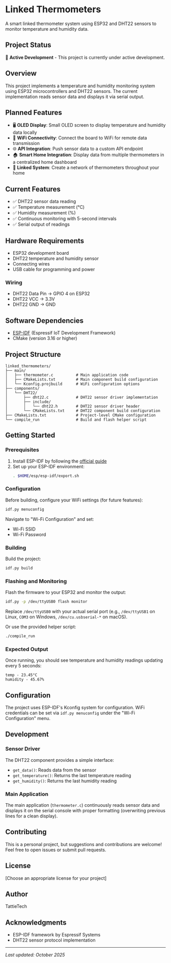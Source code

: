# Linked Thermometers

A smart linked thermometer system using ESP32 and DHT22 sensors to monitor temperature and humidity data.

## Project Status

🚧 **Active Development** - This project is currently under active development.

## Overview

This project implements a temperature and humidity monitoring system using ESP32 microcontrollers and DHT22 sensors. The current implementation reads sensor data and displays it via serial output. 

## Planned Features

- 🖥️ **OLED Display**: Small OLED screen to display temperature and humidity data locally
- 📡 **WiFi Connectivity**: Connect the board to WiFi for remote data transmission
- 🌐 **API Integration**: Push sensor data to a custom API endpoint
- 🏠 **Smart Home Integration**: Display data from multiple thermometers in a centralized home dashboard
- 🔗 **Linked System**: Create a network of thermometers throughout your home

## Current Features

- ✅ DHT22 sensor data reading
- ✅ Temperature measurement (°C)
- ✅ Humidity measurement (%)
- ✅ Continuous monitoring with 5-second intervals
- ✅ Serial output of readings

## Hardware Requirements

- ESP32 development board
- DHT22 temperature and humidity sensor
- Connecting wires
- USB cable for programming and power

### Wiring

- DHT22 Data Pin → GPIO 4 on ESP32
- DHT22 VCC → 3.3V
- DHT22 GND → GND

## Software Dependencies

- [ESP-IDF](https://docs.espressif.com/projects/esp-idf/en/latest/esp32/get-started/) (Espressif IoT Development Framework)
- CMake (version 3.16 or higher)

## Project Structure

```
linked_thermometers/
├── main/
│   ├── thermometer.c          # Main application code
│   ├── CMakeLists.txt         # Main component build configuration
│   └── Kconfig.projbuild      # WiFi configuration options
├── components/
│   └── DHT22/
│       ├── dht22.c            # DHT22 sensor driver implementation
│       ├── include/
│       │   └── dht22.h        # DHT22 sensor driver header
│       └── CMakeLists.txt     # DHT22 component build configuration
├── CMakeLists.txt             # Project-level CMake configuration
└── compile_run                # Build and flash helper script
```

## Getting Started

### Prerequisites

1. Install ESP-IDF by following the [official guide](https://docs.espressif.com/projects/esp-idf/en/latest/esp32/get-started/index.html)
2. Set up your ESP-IDF environment:
   ```bash
   . $HOME/esp/esp-idf/export.sh
   ```

### Configuration

Before building, configure your WiFi settings (for future features):

```bash
idf.py menuconfig
```

Navigate to "Wi-Fi Configuration" and set:
- Wi-Fi SSID
- Wi-Fi Password

### Building

Build the project:

```bash
idf.py build
```

### Flashing and Monitoring

Flash the firmware to your ESP32 and monitor the output:

```bash
idf.py -p /dev/ttyUSB0 flash monitor
```

Replace `/dev/ttyUSB0` with your actual serial port (e.g., `/dev/ttyUSB1` on Linux, `COM3` on Windows, `/dev/cu.usbserial-*` on macOS).

Or use the provided helper script:

```bash
./compile_run
```

### Expected Output

Once running, you should see temperature and humidity readings updating every 5 seconds:

```
temp - 23.45°C
humidity - 45.67%
```

## Configuration

The project uses ESP-IDF's Kconfig system for configuration. WiFi credentials can be set via `idf.py menuconfig` under the "Wi-Fi Configuration" menu.

## Development

### Sensor Driver

The DHT22 component provides a simple interface:
- `get_data()`: Reads data from the sensor
- `get_temperature()`: Returns the last temperature reading
- `get_humidity()`: Returns the last humidity reading

### Main Application

The main application (`thermometer.c`) continuously reads sensor data and displays it on the serial console with proper formatting (overwriting previous lines for a clean display).

## Contributing

This is a personal project, but suggestions and contributions are welcome! Feel free to open issues or submit pull requests.

## License

[Choose an appropriate license for your project]

## Author

TattieTech

## Acknowledgments

- ESP-IDF framework by Espressif Systems
- DHT22 sensor protocol implementation

---

*Last updated: October 2025*
